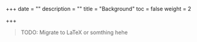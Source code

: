 +++
date = ""
description = ""
title = "Background"
toc = false
weight = 2

+++

> TODO: Migrate to LaTeX or somthing hehe
